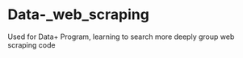 # Data-_web_scraping
Used for Data+ Program, learning to search more deeply group web scraping code
